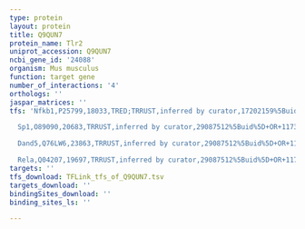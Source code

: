 ```yaml
---
type: protein
layout: protein
title: Q9QUN7
protein_name: Tlr2
uniprot_accession: Q9QUN7
ncbi_gene_id: '24088'
organism: Mus musculus
function: target gene
number_of_interactions: '4'
orthologs: ''
jaspar_matrices: ''
tfs: 'Nfkb1,P25799,18033,TRED;TRRUST,inferred by curator,17202159%5Buid%5D+OR+11254708%5Buid%5D+OR+29087512%5Buid%5D+OR+11739511%5Buid%5D,Yes

  Sp1,O89090,20683,TRRUST,inferred by curator,29087512%5Buid%5D+OR+11739511%5Buid%5D,Yes

  Dand5,Q76LW6,23863,TRRUST,inferred by curator,29087512%5Buid%5D+OR+11739511%5Buid%5D,Yes

  Rela,Q04207,19697,TRRUST,inferred by curator,29087512%5Buid%5D+OR+11739511%5Buid%5D,Yes'
targets: ''
tfs_download: TFLink_tfs_of_Q9QUN7.tsv
targets_download: ''
bindingSites_download: ''
binding_sites_ls: ''

---
```

